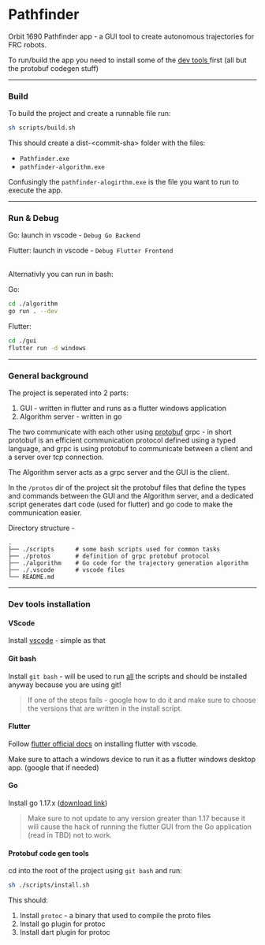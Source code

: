# Pathfinder

Orbit 1690 Pathfinder app - a GUI tool to create autonomous trajectories for FRC robots.

To run/build the app you need to install some of the [ dev tools ](#dev-tools-install) first (all but the protobuf codegen stuff)
<br/>

---
### Build

To build the project and create a runnable file run:
```bash
sh scripts/build.sh
```
This should create a dist-\<commit-sha> folder with the files:
 - `Pathfinder.exe`
 - `pathfinder-algorithm.exe`

Confusingly the `pathfinder-alogirthm.exe` is the file you want to run to execute the app.

---
### Run & Debug

Go:
launch in vscode - `Debug Go Backend`


Flutter:
launch in vscode - `Debug Flutter Frontend`
<br/>
<br/>

Alternativly you can run in bash:

Go:
```bash
cd ./algorithm
go run . --dev
```

Flutter:
```bash
cd ./gui
flutter run -d windows
```

---

### General background

The project is seperated into 2 parts:

1. GUI - written in flutter and runs as a flutter windows application
2. Algorithm server - written in go

The two communicate with each other using [protobuf](https://developers.google.com/protocol-buffers) grpc - in short protobuf is an efficient communication protocol defined using a typed language, and grpc is using protobuf to communicate between a client and a server over tcp connection.

The Algorithm server acts as a grpc server and the GUI is the client.

In the `/protos` dir of the project sit the protobuf files that define the types and commands between the GUI and the Algorithm server, and a dedicated script generates dart code (used for flutter) and go code to make the communication easier.


Directory structure -

```
.
├── ./scripts      # some bash scripts used for common tasks
├── ./protos       # definition of grpc protobuf protocol
├── ./algorithm    # Go code for the trajectory generation algorithm
├── ./.vscode      # vscode files
└── README.md
```

---

### <a name="dev-tools-install"></a>Dev tools installation

#### VScode
Install [vscode](https://code.visualstudio.com/download) - simple as that

#### Git bash
Install `git bash` - will be used to run <ins>all</ins> the scripts and should be installed anyway because you are using git!

> If one of the steps fails - google how to do it and make sure to choose the versions that are written in the install script.

#### Flutter
Follow [flutter official docs](https://docs.flutter.dev/development/tools/vs-code) on installing flutter with vscode.

Make sure to attach a windows device to run it as a flutter windows desktop app. (google that if needed)

#### Go
Install go 1.17.x ([download link](https://go.dev/dl/go1.17.11.windows-amd64.msi))
> Make sure to not update to any version greater than 1.17 because it will cause the hack of running the flutter GUI from the Go application (read in TBD) not to work.

#### Protobuf code gen tools
cd into the root of the project using `git bash` and run:
```bash
sh ./scripts/install.sh
```

This should:

1. Install `protoc` - a binary that used to compile the proto files
2. Install go plugin for protoc
3. Install dart plugin for protoc